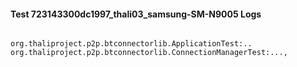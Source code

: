 #### Test 723143300dc1997_thali03_samsung-SM-N9005 Logs


```

org.thaliproject.p2p.btconnectorlib.ApplicationTest:..
org.thaliproject.p2p.btconnectorlib.ConnectionManagerTest:...,
```

